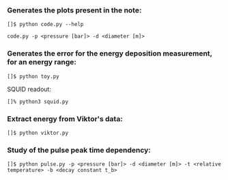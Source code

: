 
### Generates the plots present in the note:
```
[]$ python code.py --help

code.py -p <pressure [bar]> -d <diameter [m]>
```

### Generates the error for the energy deposition measurement, for an energy range:
```
[]$ python toy.py
```

SQUID readout:
```
[]% python3 squid.py
```

### Extract energy from Viktor's data:
```
[]$ python viktor.py
```

### Study of the pulse peak time dependency:
```
[]$ python pulse.py -p <pressure [bar]> -d <diameter [m]> -t <relative temperature> -b <decay constant t_b>
```